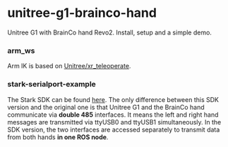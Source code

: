# unitree-g1-brainco-hand
Unitree G1 with BrainCo hand Revo2. Install, setup and a simple demo.

### arm_ws
Arm IK is based on  [Unitree/xr_teleoperate](https://github.com/unitreerobotics/xr_teleoperate/blob/main/teleop/robot_control/robot_arm_ik.py).

### stark-serialport-example
The Stark SDK can be found [here](https://github.com/BrainCoTech/stark-serialport-example/tree/revo2). The only difference between this SDK version and the original one is that Unitree G1 and the BrainCo hand communicate via **double 485** interfaces. It means the left and right hand messages are transmitted via ttyUSB0 and ttyUSB1 simultaneously. In the SDK version, the two interfaces are accessed separately to transmit data from both hands **in one ROS node**.

